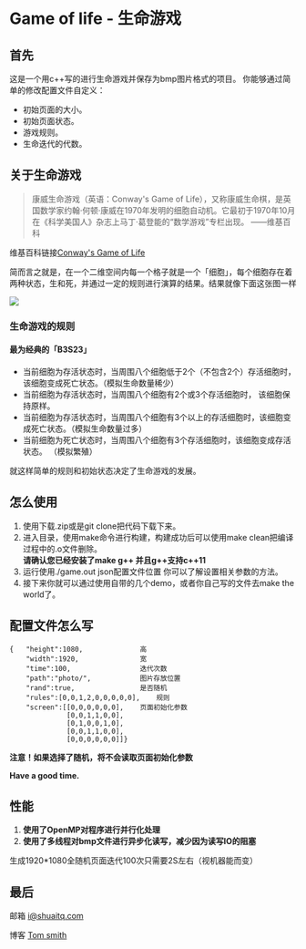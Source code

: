# Game of life - 生命游戏
## 首先
这是一个用c++写的进行生命游戏并保存为bmp图片格式的项目。
你能够通过简单的修改配置文件自定义：
* 初始页面的大小。
* 初始页面状态。
* 游戏规则。
* 生命迭代的代数。

## 关于生命游戏
>康威生命游戏（英语：Conway's Game of Life），又称康威生命棋，是英国数学家约翰·何顿·康威在1970年发明的细胞自动机。它最初于1970年10月在《科学美国人》杂志上马丁·葛登能的“数学游戏”专栏出现。
>——维基百科

维基百科链接[Conway's Game of Life](https://en.wikipedia.org/wiki/Conway's_Game_of_Life)

简而言之就是，在一个二维空间内每一个格子就是一个「细胞」，每个细胞存在着两种状态，生和死，并通过一定的规则进行演算的结果。结果就像下面这张图一样  

![](https://upload.wikimedia.org/wikipedia/commons/e/e5/Gospers_glider_gun.gif)

### 生命游戏的规则
#### 最为经典的「B3S23」
* 当前细胞为存活状态时，当周围八个细胞低于2个（不包含2个）存活细胞时， 该细胞变成死亡状态。（模拟生命数量稀少）
* 当前细胞为存活状态时，当周围八个细胞有2个或3个存活细胞时， 该细胞保持原样。
* 当前细胞为存活状态时，当周围八个细胞有3个以上的存活细胞时，该细胞变成死亡状态。（模拟生命数量过多）
* 当前细胞为死亡状态时，当周围八个细胞有3个存活细胞时，该细胞变成存活状态。 （模拟繁殖）

就这样简单的规则和初始状态决定了生命游戏的发展。

## 怎么使用
1. 使用下载.zip或是git clone把代码下载下来。
2. 进入目录，使用make命令进行构建，构建成功后可以使用make clean把编译过程中的.o文件删除。  
**请确认您已经安装了make g++ 并且g++支持c++11**
3. 运行使用./game.out json配置文件位置 你可以了解设置相关参数的方法。
4. 接下来你就可以通过使用自带的几个demo，或者你自己写的文件去make the world了。

## 配置文件怎么写
    {	"height":1080,				高
        "width":1920,				宽
        "time":100,					迭代次数
        "path":"photo/",			图片存放位置
        "rand":true,				是否随机
        "rules":[0,0,1,2,0,0,0,0,0],	规则
        "screen":[[0,0,0,0,0,0],	页面初始化参数
                  [0,0,1,1,0,0],
                  [0,1,0,0,1,0],
                  [0,0,1,1,0,0],
                  [0,0,0,0,0,0]]}
****注意！如果选择了随机，将不会读取页面初始化参数****

**Have a good time.**

## 性能

1. **使用了OpenMP对程序进行并行化处理**
2. **使用了多线程对bmp文件进行异步化读写，减少因为读写IO的阻塞**

生成1920*1080全随机页面迭代100次只需要2S左右（视机器能而变）

## 最后
邮箱 <i@shuaitq.com>

博客 [Tom smith](http://www.shuaitq.com/)
